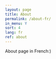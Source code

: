 ```yaml
---
layout: page
title: About
permalink: /about-fr/
in_menu: Y
sort: 4
lang: fr
ref: about
---
```


About page in French:)
